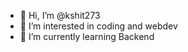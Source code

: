 - 👋 Hi, I’m @kshit273
- 👀 I’m interested in coding and webdev
- 🌱 I’m currently learning Backend

<!---
kshit273/kshit273 is a ✨ special ✨ repository because its `README.md` (this file) appears on your GitHub profile.
You can click the Preview link to take a look at your changes.
--->
